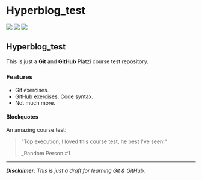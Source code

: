 # Hyperblog_test
![](https://img.shields.io/github/stars/pandao/editor.md.svg) ![](https://img.shields.io/github/tag/pandao/editor.md.svg) ![](https://img.shields.io/github/release/pandao/editor.md.svg) 

## Hyperblog_test
This is just a **Git** and **GitHub** Platzi course test repository.

### Features
- Git exercises.
- GitHub exercises, Code syntax.
- Not much more.

#### Blockquotes
An amazing course test:
> "Top execution, I loved this course test, he best I've seen!"
>
>  _Random Person #1

------------
***Disclaimer***: *This is just a draft for learning Git & GitHub.*
